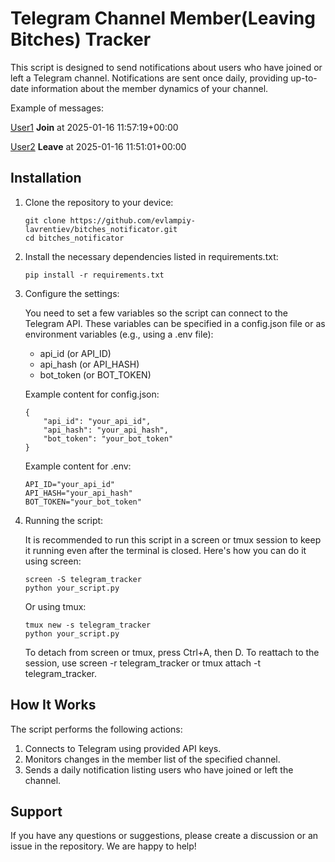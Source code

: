 # Telegram Channel Member(Leaving Bitches) Tracker

This script is designed to send notifications about users who have joined or left a Telegram channel. Notifications are sent once daily, providing up-to-date information about the member dynamics of your channel.

Example of messages:

[User1](link1) **Join** at 2025-01-16 11:57:19+00:00

[User2](link2) **Leave** at 2025-01-16 11:51:01+00:00

## Installation

1. Clone the repository to your device:

    ```
    git clone https://github.com/evlampiy-lavrentiev/bitches_notificator.git
    cd bitches_notificator
    ```

2. Install the necessary dependencies listed in requirements.txt:

    ```
    pip install -r requirements.txt
    ```

3. Configure the settings:

    You need to set a few variables so the script can connect to the Telegram API. These variables can be specified in a config.json file or as environment variables (e.g., using a .env file):

    - api_id (or API_ID)
    - api_hash (or API_HASH)
    - bot_token (or BOT_TOKEN)

    Example content for config.json:

    ```
    {
        "api_id": "your_api_id",
        "api_hash": "your_api_hash",
        "bot_token": "your_bot_token"
    }
    ```

    Example content for .env:


    ```
    API_ID="your_api_id"
    API_HASH="your_api_hash"
    BOT_TOKEN="your_bot_token"
    ```


4. Running the script:

    It is recommended to run this script in a screen or tmux session to keep it running even after the terminal is closed. Here's how you can do it using screen:

    ```
    screen -S telegram_tracker
    python your_script.py
    ```

    Or using tmux:

    ```
    tmux new -s telegram_tracker
    python your_script.py
    ```

    To detach from screen or tmux, press Ctrl+A, then D. To reattach to the session, use screen -r telegram_tracker or tmux attach -t telegram_tracker.


## How It Works

The script performs the following actions:

1. Connects to Telegram using provided API keys.
2. Monitors changes in the member list of the specified channel.
3. Sends a daily notification listing users who have joined or left the channel.

## Support

If you have any questions or suggestions, please create a discussion or an issue in the repository. We are happy to help!
